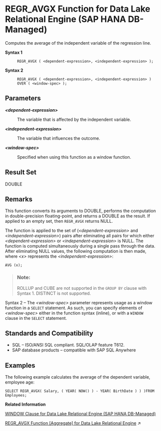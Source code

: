 <!-- loioaf6ea1317edd434a93f5bcece6597333 -->

# REGR\_AVGX Function for Data Lake Relational Engine \(SAP HANA DB-Managed\)

Computes the average of the independent variable of the regression line.




<dl>
<dt><b>

Syntax 1

</b></dt>
<dd>

```
REGR_AVGX ( <dependent-expression>, <independent-expression> );
```



</dd><dt><b>

Syntax 2

</b></dt>
<dd>

```
REGR_AVGX ( <dependent-expression>, <independent-expression> )
OVER ( <window-spec> );
```



</dd>
</dl>



<a name="loioaf6ea1317edd434a93f5bcece6597333__section_unf_lk5_vrb"/>

## Parameters


<dl>
<dt><b>

*<dependent-expression\>*

</b></dt>
<dd>

The variable that is affected by the independent variable.



</dd><dt><b>

*<independent-expression\>*

</b></dt>
<dd>

The variable that influences the outcome.



</dd><dt><b>

*<window-spec\>*

</b></dt>
<dd>

Specified when using this function as a window function.



</dd>
</dl>



<a name="loioaf6ea1317edd434a93f5bcece6597333__section_od4_lk5_vrb"/>

## Result Set

DOUBLE



<a name="loioaf6ea1317edd434a93f5bcece6597333__section_tbd_mk5_vrb"/>

## Remarks

This function converts its arguments to DOUBLE, performs the computation in double-precision floating-point, and returns a DOUBLE as the result. If applied to an empty set, then `REGR_AVGX` returns NULL.

The function is applied to the set of \(*<dependent-expression\>* and *<independent-expression\>*\) pairs after eliminating all pairs for which either *<dependent-expression\>* or *<independent-expression\>* is NULL. The function is computed simultaneously during a single pass through the data. After eliminating NULL values, the following computation is then made, where *<x\>* represents the *<independent-expression\>*:

```
AVG (x);
```

> ### Note:  
> ROLLUP and CUBE are not supported in the `GROUP BY` clause with Syntax 1. DISTINCT is not supported.

Syntax 2 – The *<window-spec\>* parameter represents usage as a window function in a `SELECT` statement. As such, you can specify elements of *<window-spec\>* either in the function syntax \(inline\), or with a `WINDOW` clause in the `SELECT` statement.



<a name="loioaf6ea1317edd434a93f5bcece6597333__section_znr_mk5_vrb"/>

## Standards and Compatibility

-   SQL – ISO/ANSI SQL compliant. SQL/OLAP feature T612.
-   SAP database products – compatible with SAP SQL Anywhere



<a name="loioaf6ea1317edd434a93f5bcece6597333__section_tlf_nk5_vrb"/>

## Examples

The following example calculates the average of the dependent variable, employee age:

```
SELECT REGR_AVGX( Salary, ( YEAR( NOW() ) - YEAR( BirthDate ) ) )FROM Employees;
```

**Related Information**  


[WINDOW Clause for Data Lake Relational Engine \(SAP HANA DB-Managed\)](../030-sql-statements/window-clause-for-data-lake-relational-engine-sap-hana-db-managed-c83b61b.md "Defines all or part of a window for use with window functions such as AVG and RANK in a SELECT statement.")

[REGR_AVGX Function \[Aggregate\] for Data Lake Relational Engine](https://help.sap.com/viewer/19b3964099384f178ad08f2d348232a9/2024_3_QRC/en-US/a573b70d84f21015a55f85bddd70d598.html "Computes the average of the independent variable of the regression line.") :arrow_upper_right:


